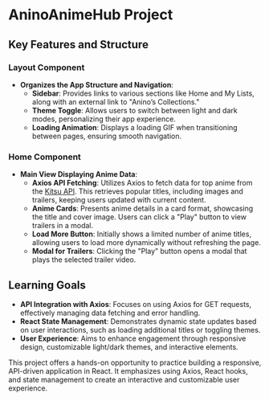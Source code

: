 # AninoAnimeHub Project

## Key Features and Structure

### Layout Component
- **Organizes the App Structure and Navigation**: 
  - **Sidebar**: Provides links to various sections like Home and My Lists, along with an external link to "Anino’s Collections."
  - **Theme Toggle**: Allows users to switch between light and dark modes, personalizing their app experience.
  - **Loading Animation**: Displays a loading GIF when transitioning between pages, ensuring smooth navigation.

### Home Component
- **Main View Displaying Anime Data**:
  - **Axios API Fetching**: Utilizes Axios to fetch data for top anime from the [Kitsu API](https://kitsu.docs.apiary.io/). This retrieves popular titles, including images and trailers, keeping users updated with current content.
  - **Anime Cards**: Presents anime details in a card format, showcasing the title and cover image. Users can click a "Play" button to view trailers in a modal.
  - **Load More Button**: Initially shows a limited number of anime titles, allowing users to load more dynamically without refreshing the page.
  - **Modal for Trailers**: Clicking the "Play" button opens a modal that plays the selected trailer video.

## Learning Goals
- **API Integration with Axios**: Focuses on using Axios for GET requests, effectively managing data fetching and error handling.
- **React State Management**: Demonstrates dynamic state updates based on user interactions, such as loading additional titles or toggling themes.
- **User Experience**: Aims to enhance engagement through responsive design, customizable light/dark themes, and interactive elements.

This project offers a hands-on opportunity to practice building a responsive, API-driven application in React. It emphasizes using Axios, React hooks, and state management to create an interactive and customizable user experience.

